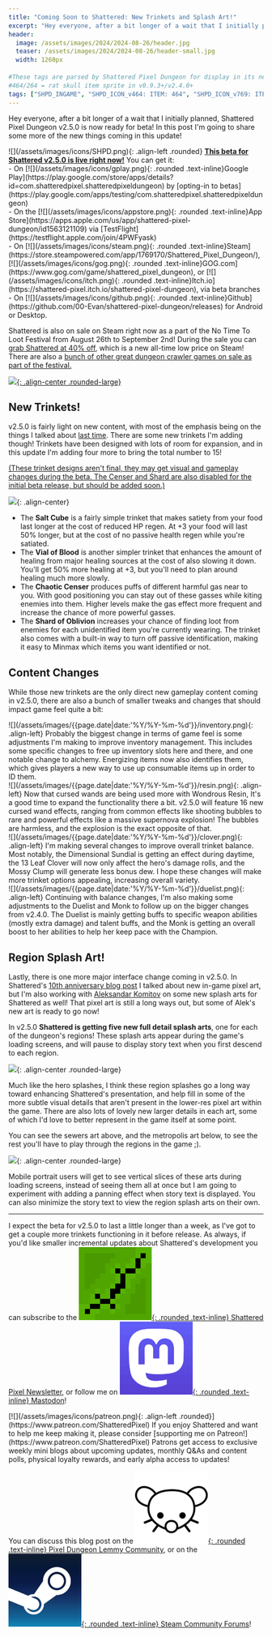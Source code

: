 ```yaml
---
title: "Coming Soon to Shattered: New Trinkets and Splash Art!"
excerpt: "Hey everyone, after a bit longer of a wait that I initially planned, Shattered Pixel Dungeon v2.5.0 is now ready for beta! In this post I'm going to share some more of the new things coming in this update!"
header:
  image: /assets/images/2024/2024-08-26/header.jpg
  teaser: /assets/images/2024/2024-08-26/header-small.jpg
  width: 1260px

#These tags are parsed by Shattered Pixel Dungeon for display in its news feed
#464/264 = rat skull item sprite in v0.9.3+/v2.4.0+
tags: ["SHPD_INGAME", "SHPD_ICON_v464: ITEM: 464", "SHPD_ICON_v769: ITEM: 264"]
---
```


Hey everyone, after a bit longer of a wait that I initially planned, Shattered Pixel Dungeon v2.5.0 is now ready for beta! In this post I'm going to share some more of the new things coming in this update!

<div markdown="1" class="img-text">
![](/assets/images/icons/SHPD.png){: .align-left .rounded} <b><u>This beta for Shattered v2.5.0 is live right now!</u></b> You can get it:<br>- On [![](/assets/images/icons/gplay.png){: .rounded .text-inline}Google Play](https://play.google.com/store/apps/details?id=com.shatteredpixel.shatteredpixeldungeon) by [opting-in to betas](https://play.google.com/apps/testing/com.shatteredpixel.shatteredpixeldungeon)<br>- On the [![](/assets/images/icons/appstore.png){: .rounded .text-inline}App Store](https://apps.apple.com/us/app/shattered-pixel-dungeon/id1563121109) via [TestFlight](https://testflight.apple.com/join/4PWFyask)<br>- On [![](/assets/images/icons/steam.png){: .rounded .text-inline}Steam](https://store.steampowered.com/app/1769170/Shattered_Pixel_Dungeon/), [![](/assets/images/icons/gog.png){: .rounded .text-inline}GOG.com](https://www.gog.com/game/shattered_pixel_dungeon), or [![](/assets/images/icons/itch.png){: .rounded .text-inline}Itch.io](https://shattered-pixel.itch.io/shattered-pixel-dungeon), via beta branches<br>- On [![](/assets/images/icons/github.png){: .rounded .text-inline}Github](https://github.com/00-Evan/shattered-pixel-dungeon/releases) for Android or Desktop.
</div>

Shattered is also on sale on Steam right now as a part of the No Time To Loot Festival from August 26th to September 2nd! During the sale you can [grab Shattered at 40% off](https://store.steampowered.com/app/1769170/Shattered_Pixel_Dungeon/), which is a new all-time low price on Steam! There are also a [bunch of other great dungeon crawler games on sale as part of the festival.](https://store.steampowered.com/curator/41046058/sale/NoTimeToLoot)

[![](/assets/images/{{page.date|date:'%Y/%Y-%m-%d'}}/no-time-to-loot.png){: .align-center .rounded-large}](https://store.steampowered.com/curator/41046058/sale/NoTimeToLoot)

## New Trinkets!

v2.5.0 is fairly light on new content, with most of the emphasis being on the things I talked about [last time](/blog/coming-soon-to-shattered-a-journal-overhaul.html). There are some new trinkets I'm adding though! Trinkets have been designed with lots of room for expansion, and in this update I'm adding four more to bring the total number to 15!

<u>(These trinket designs aren't final, they may get visual and gameplay changes during the beta. The Censer and Shard are also disabled for the initial beta release, but should be added soon.)</u>

![](/assets/images/{{page.date|date:'%Y/%Y-%m-%d'}}/new-trinkets.png){: .align-center}

- The **Salt Cube** is a fairly simple trinket that makes satiety from your food last longer at the cost of reduced HP regen. At +3 your food will last 50% longer, but at the cost of no passive health regen while you're satiated. 
- The **Vial of Blood** is another simpler trinket that enhances the amount of healing from major healing sources at the cost of also slowing it down. You'll get 50% more healing at +3, but you'll need to plan around healing much more slowly.
- The **Chaotic Censer** produces puffs of different harmful gas near to you. With good positioning you can stay out of these gasses while kiting enemies into them. Higher levels make the gas effect more frequent and increase the chance of more powerful gasses.
- The **Shard of Oblivion** increases your chance of finding loot from enemies for each unidentified item you're currently wearing. The trinket also comes with a built-in way to turn off passive identification, making it easy to Minmax which items you want identified or not.

## Content Changes

While those new trinkets are the only direct new gameplay content coming in v2.5.0, there are also a bunch of smaller tweaks and changes that should impact game feel quite a bit:

<div markdown="1" class="img-text">
![](/assets/images/{{page.date|date:'%Y/%Y-%m-%d'}}/inventory.png){: .align-left}
Probably the biggest change in terms of game feel is some adjustments I'm making to improve inventory management. This includes some specific changes to free up inventory slots here and there, and one notable change to alchemy. Energizing items now also identifies them, which gives players a new way to use up consumable items up in order to ID them.
</div>

<div markdown="1" class="img-text">
![](/assets/images/{{page.date|date:'%Y/%Y-%m-%d'}}/resin.png){: .align-left}
Now that cursed wands are being used more with Wondrous Resin, It's a good time to expand the functionality there a bit. v2.5.0 will feature 16 new cursed wand effects, ranging from common effects like shooting bubbles to rare and powerful effects like a massive supernova explosion! The bubbles are harmless, and the explosion is the exact opposite of that.
</div>

<div markdown="1" class="img-text">
![](/assets/images/{{page.date|date:'%Y/%Y-%m-%d'}}/clover.png){: .align-left}
I'm making several changes to improve overall trinket balance. Most notably, the Dimensional Sundial is getting an effect during daytime, the 13 Leaf Clover will now only affect the hero's damage rolls, and the Mossy Clump will generate less bonus dew. I hope these changes will make more trinket options appealing, increasing overall variety.
</div>

<div markdown="1" class="img-text">
![](/assets/images/{{page.date|date:'%Y/%Y-%m-%d'}}/duelist.png){: .align-left}
Continuing with balance changes, I'm also making some adjustments to the Duelist and Monk to follow up on the bigger changes from v2.4.0. The Duelist is mainly getting buffs to specific weapon abilities (mostly extra damage) and talent buffs, and the Monk is getting an overall boost to her abilities to help her keep pace with the Champion.
</div>

## Region Splash Art!

Lastly, there is one more major interface change coming in v2.5.0. In Shattered's [10th anniversary blog post](/blog/ten-years-of-shattered-pixel-dungeon.html) I talked about new in-game pixel art, but I'm also working with [Aleksandar Komitov](https://akomitov.artstation.com/) on some new splash arts for Shattered as well! That pixel art is still a long ways out, but some of Alek's new art is ready to go now!

In v2.5.0 **Shattered is getting five new full detail splash arts**, one for each of the dungeon's regions! These splash arts appear during the game's loading screens, and will pause to display story text when you first descend to each region.

![](/assets/images/{{page.date|date:'%Y/%Y-%m-%d'}}/sewers.jpg){: .align-center .rounded-large}

Much like the hero splashes, I think these region splashes go a long way toward enhancing Shattered's presentation, and help fill in some of the more subtle visual details that aren't present in the lower-res pixel art within the game. There are also lots of lovely new larger details in each art, some of which I'd love to better represent in the game itself at some point.

You can see the sewers art above, and the metropolis art below, to see the rest you'll have to play through the regions in the game ;).

![](/assets/images/{{page.date|date:'%Y/%Y-%m-%d'}}/city.jpg){: .align-center .rounded-large}

Mobile portrait users will get to see vertical slices of these arts during loading screens, instead of seeing them all at once but I am going to experiment with adding a panning effect when story text is displayed. You can also minimize the story text to view the region splash arts on their own.

---

I expect the beta for v2.5.0 to last a little longer than a week, as I've got to get a couple more trinkets functioning in it before release. As always, if you'd like smaller incremental updates about Shattered's development you can subscribe to the [![](/assets/images/icons/avatar.png){: .rounded .text-inline} Shattered Pixel Newsletter](https://shatteredpixel.com/newsletter/), or follow me on [![](/assets/images/icons/mastodon.png){: .rounded .text-inline} Mastodon](https://mastodon.gamedev.place/@ShatteredPixel)!

<div markdown="1" style="display: inline-block;">
[![](/assets/images/icons/patreon.png){: .align-left .rounded}](https://www.patreon.com/ShatteredPixel) If you enjoy Shattered and want to help me keep making it, please consider [supporting me on Patreon!](https://www.patreon.com/ShatteredPixel) Patrons get access to exclusive weekly mini blogs about upcoming updates, monthly Q&As and content polls, physical loyalty rewards, and early alpha access to updates!
</div>

You can discuss this blog post on the [![](/assets/images/icons/lemmy.png){: .rounded .text-inline} Pixel Dungeon Lemmy Community](https://lemmy.world/post/19078456), or on the [![](/assets/images/icons/steam.png){: .rounded .text-inline} Steam Community Forums](https://steamcommunity.com/app/1769170/eventcomments/4422059016578282698)!